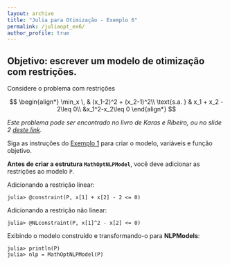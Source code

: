 ```yaml
---
layout: archive
title: "Julia para Otimização - Exemplo 6"
permalink: /juliaopt_ex6/
author_profile: true
---
```


## Objetivo: escrever um modelo de otimização com restrições.

Considere o problema com restrições

$$
\begin{align*}
\min_x \, & (x_1-2)^2 + (x_2-1)^2\\
\text{s.a. } & x_1 + x_2 - 2\leq 0\\
&x_1^2-x_2\leq 0
\end{align*}
$$

*Este problema pode ser encontrado no livro de Karas e Ribeiro, ou no slide 2 [deste link](/files/otim1/5.Otimizacao_com_restricoes-KKT.pdf).*

Siga as instruções do [Exemplo 1](/juliaopt_ex1/) para criar o modelo, variáveis e função objetivo.

**Antes de criar a estrutura `MathOptNLPModel`**, você deve adicionar as restrições ao modelo `P`.

Adicionando a restrição linear:
~~~
julia> @constraint(P, x[1] + x[2] - 2 <= 0)
~~~

Adicionando a restrição não linear:
~~~
julia> @NLconstraint(P, x[1]^2 - x[2] <= 0)
~~~

Exibindo o modelo construído e transformando-o para **NLPModels**:
~~~
julia> println(P)
julia> nlp = MathOptNLPModel(P)
~~~
